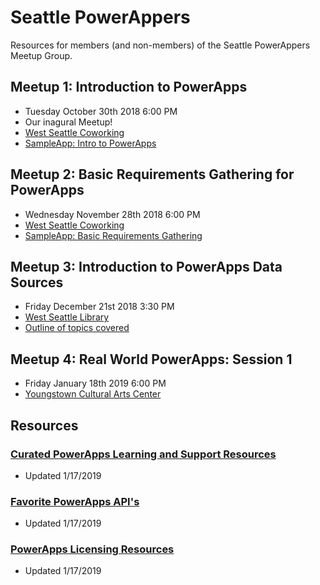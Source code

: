 # Seattle PowerAppers
Resources for members (and non-members) of the Seattle PowerAppers Meetup Group.

## Meetup 1: Introduction to PowerApps

- Tuesday October 30th 2018 6:00 PM
- Our inagural Meetup! 
- [West Seattle Coworking](http://www.westseattlecoworking.com/)
- [SampleApp: Intro to PowerApps](./apps/introToPowerapps.msapp)

## Meetup 2: Basic Requirements Gathering for PowerApps

- Wednesday November 28th 2018 6:00 PM
- [West Seattle Coworking](http://www.westseattlecoworking.com/)
- [SampleApp: Basic Requirements Gathering](./apps/basicRequirements.msapp)

## Meetup 3: Introduction to PowerApps Data Sources

- Friday December 21st 2018 3:30 PM
- [West Seattle Library](https://www.spl.org/hours-and-locations/west-seattle-branch)
- [Outline of topics covered](./outlines/introToDataSources.md)

## Meetup 4: Real World PowerApps: Session 1

- Friday January 18th 2019 6:00 PM
- [Youngstown Cultural Arts Center](http://youngstownarts.org/)

## Resources

### [Curated PowerApps Learning and Support Resources](./gettingStartedResources.md)

- Updated 1/17/2019

### [Favorite PowerApps API's](./favoriteAPIs.md)

- Updated 1/17/2019

### [PowerApps Licensing Resources](./powerappsLicensing.md)

- Updated 1/17/2019
